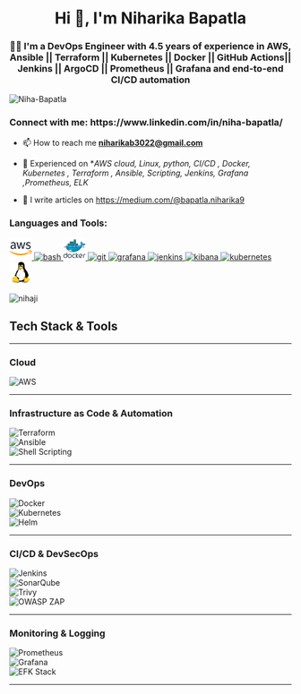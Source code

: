 <h1 align="center">Hi 👋, I'm Niharika Bapatla</h1>
<h3 align="center">👩‍💻 I'm a DevOps Engineer with 4.5 years of experience in AWS, Ansible || Terraform || Kubernetes || Docker || GitHub Actions|| Jenkins || ArgoCD || Prometheus || Grafana and end-to-end CI/CD automation</h3>

<p align="left"> <img src="https://komarev.com/ghpvc/?username=Niahrika-Bapatla&label=Profile%20views&color=blueviolet&style=plastic" alt="Niha-Bapatla"/> </p>

<h3 align="left">Connect with me: https://www.linkedin.com/in/niha-bapatla/ </h3>
<p align="left">
</p>

- 📫 How to reach me **niharikab3022@gmail.com**


- 💬 Experienced on **AWS cloud, Linux, python, CI/CD , Docker, Kubernetes , Terraform , Ansible, Scripting, Jenkins, Grafana ,Prometheus, ELK*
  
- 📝 I write articles on https://medium.com/@bapatla.niharika9


<h3 align="left">Languages and Tools:</h3>
<p align="left"> <a href="https://aws.amazon.com" target="_blank" rel="noreferrer"> <img src="https://raw.githubusercontent.com/devicons/devicon/master/icons/amazonwebservices/amazonwebservices-original-wordmark.svg" alt="aws" width="40" height="40"/> </a> <a href="https://www.gnu.org/software/bash/" target="_blank" rel="noreferrer"> <img src="https://www.vectorlogo.zone/logos/gnu_bash/gnu_bash-icon.svg" alt="bash" width="40" height="40"/> </a> <a href="https://www.docker.com/" target="_blank" rel="noreferrer"> <img src="https://raw.githubusercontent.com/devicons/devicon/master/icons/docker/docker-original-wordmark.svg" alt="docker" width="40" height="40"/> </a> <a href="https://git-scm.com/" target="_blank" rel="noreferrer"> <img src="https://www.vectorlogo.zone/logos/git-scm/git-scm-icon.svg" alt="git" width="40" height="40"/> </a> <a href="https://grafana.com" target="_blank" rel="noreferrer"> <img src="https://www.vectorlogo.zone/logos/grafana/grafana-icon.svg" alt="grafana" width="40" height="40"/> </a> <a href="https://www.jenkins.io" target="_blank" rel="noreferrer"> <img src="https://www.vectorlogo.zone/logos/jenkins/jenkins-icon.svg" alt="jenkins" width="40" height="40"/> </a> <a href="https://www.elastic.co/kibana" target="_blank" rel="noreferrer"> <img src="https://www.vectorlogo.zone/logos/elasticco_kibana/elasticco_kibana-icon.svg" alt="kibana" width="40" height="40"/> </a> <a href="https://kubernetes.io" target="_blank" rel="noreferrer"> <img src="https://www.vectorlogo.zone/logos/kubernetes/kubernetes-icon.svg" alt="kubernetes" width="40" height="40"/> </a> <a href="https://www.linux.org/" target="_blank" rel="noreferrer"> <img src="https://raw.githubusercontent.com/devicons/devicon/master/icons/linux/linux-original.svg" alt="linux" width="40" height="40"/> </a> </p>

![nihaji](https://github.com/user-attachments/assets/3101e11c-443d-44c8-91bd-ad786a267ad3)

## **Tech Stack & Tools**

---

### **Cloud**
![AWS](https://img.shields.io/badge/AWS-VPC%2C%20EC2%2C%20Elastic%20Load%20Balancer%20(ELB)%20Auto%20Scaling%20Groups%20(ASG)%2C%20IAM%2C%20S3%2C%20ROUTE53%2C%20CLOUDWATCH%2C%20CLOUDFRONT%2C%20SECRETMANAGER-0f1689?style=flat-square&logo=amazonaws)  

---

### **Infrastructure as Code & Automation**
![Terraform](https://img.shields.io/badge/Terraform-IaC-orange?style=flat-square&logo=terraform)  
![Ansible](https://img.shields.io/badge/Ansible-Automation-yellow?style=flat-square&logo=ansible)  
![Shell Scripting](https://img.shields.io/badge/Shell-Bash%20Scripting-blueviolet?style=flat-square&logo=gnu-bash)

---

### **DevOps**
![Docker](https://img.shields.io/badge/Docker-Containerization-purple?style=flat-square&logo=docker)  
![Kubernetes](https://img.shields.io/badge/Kubernetes-Orchestration-orange?style=flat-square&logo=kubernetes)  
![Helm](https://img.shields.io/badge/Helm-K8s%20Charts-0f1689?style=flat-square&logo=helm)

---

### **CI/CD & DevSecOps**
![Jenkins](https://img.shields.io/badge/Jenkins-CI%2FCD-green?style=flat-square&logo=jenkins)  
![SonarQube](https://img.shields.io/badge/SonarQube-Static%20Analysis-orange?style=flat-square&logo=sonarqube)  
![Trivy](https://img.shields.io/badge/Trivy-Image%20Scanning-blueviolet?style=flat-square&logo=aqua-security)  
![OWASP ZAP](https://img.shields.io/badge/OWASP%20ZAP-DAST-yellow?style=flat-square&logo=owasp)

---

### **Monitoring & Logging**
![Prometheus](https://img.shields.io/badge/Prometheus-Monitoring-blue?style=flat-square&logo=prometheus)  
![Grafana](https://img.shields.io/badge/Grafana-Dashboards-red?style=flat-square&logo=grafana)  
![EFK Stack](https://img.shields.io/badge/EFK-Logging-lightgrey?style=flat-square&logo=elasticstack)

----
